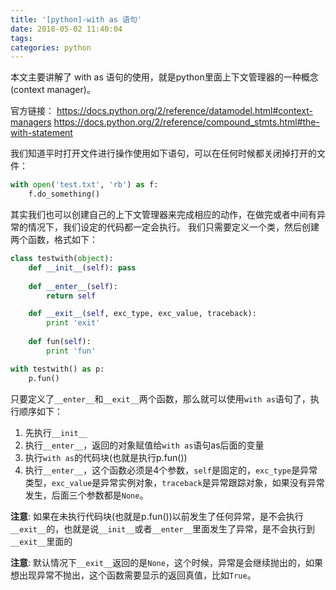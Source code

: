 ```yaml
---
title: '[python]-with as 语句'
date: 2018-05-02 11:40:04
tags:
categories: python
---
```


本文主要讲解了 with as 语句的使用，就是python里面上下文管理器的一种概念(context manager)。

<!--more-->

官方链接： 
https://docs.python.org/2/reference/datamodel.html#context-managers
https://docs.python.org/2/reference/compound_stmts.html#the-with-statement

我们知道平时打开文件进行操作使用如下语句，可以在任何时候都关闭掉打开的文件：

``` python
with open('test.txt', 'rb') as f:
    f.do_something()
```

其实我们也可以创建自己的上下文管理器来完成相应的动作，在做完或者中间有异常的情况下，我们设定的代码都一定会执行。
我们只需要定义一个类，然后创建两个函数，格式如下：

``` python
class testwith(object):
    def __init__(self): pass
    
    def __enter__(self):
        return self

    def __exit__(self, exc_type, exc_value, traceback):
        print 'exit'
    
    def fun(self):
        print 'fun'

with testwith() as p:
    p.fun()
```

只要定义了`__enter__`和`__exit__`两个函数，那么就可以使用`with as`语句了，执行顺序如下：
1. 先执行`__init__`
2. 执行`__enter__`，返回的对象赋值给`with as`语句as后面的变量
3. 执行`with as`的代码块(也就是执行p.fun())
4. 执行`__enter__`，这个函数必须是4个参数，`self`是固定的，`exc_type`是异常类型，`exc_value`是异常实例对象，`traceback`是异常跟踪对象，如果没有异常发生，后面三个参数都是`None`。

__注意__: 如果在未执行代码块(也就是p.fun())以前发生了任何异常，是不会执行`__exit__`的，也就是说`__init__`或者`__enter__`里面发生了异常，是不会执行到`__exit__`里面的

__注意__: 默认情况下`__exit__`返回的是`None`，这个时候，异常是会继续抛出的，如果想出现异常不抛出，这个函数需要显示的返回真值，比如`True`。
